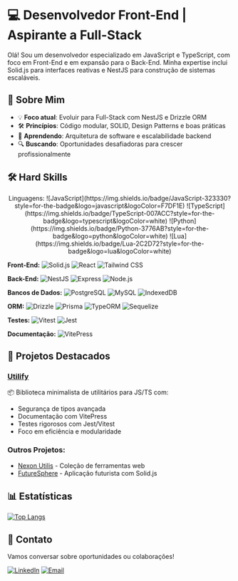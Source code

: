 # 💻 Desenvolvedor Front-End | Aspirante a Full-Stack

Olá! Sou um desenvolvedor especializado em JavaScript e TypeScript, com foco em Front-End e em expansão para o Back-End. Minha expertise inclui Solid.js para interfaces reativas e NestJS para construção de sistemas escaláveis.

## 🚀 Sobre Mim

- 💡 **Foco atual**: Evoluir para Full-Stack com NestJS e Drizzle ORM
- 🛠️ **Princípios**: Código modular, SOLID, Design Patterns e boas práticas
- 🌱 **Aprendendo**: Arquitetura de software e escalabilidade backend
- 🔍 **Buscando**: Oportunidades desafiadoras para crescer profissionalmente

## 🛠️ Hard Skills

<div align="center">  
Linguagens: ![JavaScript](https://img.shields.io/badge/JavaScript-323330?style=for-the-badge&logo=javascript&logoColor=F7DF1E) ![TypeScript](https://img.shields.io/badge/TypeScript-007ACC?style=for-the-badge&logo=typescript&logoColor=white) ![Python](https://img.shields.io/badge/Python-3776AB?style=for-the-badge&logo=python&logoColor=white) ![Lua](https://img.shields.io/badge/Lua-2C2D72?style=for-the-badge&logo=lua&logoColor=white)
</div>

**Front-End:** ![Solid.js](https://img.shields.io/badge/Solid%20JS-2C4F7C?style=for-the-badge&logo=solid&logoColor=white) ![React](https://img.shields.io/badge/React-20232A?style=for-the-badge&logo=react&logoColor=61DAFB) ![Tailwind CSS](https://img.shields.io/badge/Tailwind_CSS-38B2AC?style=for-the-badge&logo=tailwind-css&logoColor=white)

**Back-End:** ![NestJS](https://img.shields.io/badge/NestJS-E0234E?style=for-the-badge&logo=nestjs&logoColor=white) ![Express](https://img.shields.io/badge/Express%20js-000000?style=for-the-badge&logo=express&logoColor=white) ![Node.js](https://img.shields.io/badge/Node%20js-339933?style=for-the-badge&logo=nodedotjs&logoColor=white)

**Bancos de Dados:** ![PostgreSQL](https://img.shields.io/badge/PostgreSQL-316192?style=for-the-badge&logo=postgresql&logoColor=white) ![MySQL](https://img.shields.io/badge/MySQL-005C84?style=for-the-badge&logo=mysql&logoColor=white) ![IndexedDB](https://img.shields.io/badge/IndexedDB-ED8B00?style=for-the-badge&logo=html5&logoColor=white)

**ORM:** ![Drizzle](https://img.shields.io/badge/Drizzle-3982CE?style=for-the-badge&logo=prisma&logoColor=white) ![Prisma](https://img.shields.io/badge/Prisma-3982CE?style=for-the-badge&logo=prisma&logoColor=white) ![TypeORM](https://img.shields.io/badge/TypeORM-FE0902?style=for-the-badge&logo=typeorm&logoColor=white) ![Sequelize](https://img.shields.io/badge/Sequelize-52B0E7?style=for-the-badge&logo=sequelize&logoColor=white)

**Testes:** ![Vitest](https://img.shields.io/badge/Vitest-6E9F18?style=for-the-badge&logo=vitest&logoColor=white) ![Jest](https://img.shields.io/badge/Jest-C21325?style=for-the-badge&logo=jest&logoColor=white)

**Documentação:** ![VitePress](https://img.shields.io/badge/VitePress-646CFF?style=for-the-badge&logo=vite&logoColor=white)

## 🌟 Projetos Destacados

### [Utilify](https://github.com/pattuzzoj/utilify)
📦 Biblioteca minimalista de utilitários para JS/TS com:
- Segurança de tipos avançada
- Documentação com VitePress
- Testes rigorosos com Jest/Vitest
- Foco em eficiência e modularidade

### Outros Projetos:
- [Nexon Utilis](https://nexonutilis.vercel.app/) - Coleção de ferramentas web
- [FutureSphere](https://futuresphere.vercel.app/) - Aplicação futurista com Solid.js

## 📊 Estatísticas

[![Top Langs](https://github-readme-stats.vercel.app/api/top-langs/?username=pattuzzoj&layout=compact&langs_count=6&theme=dark)](https://github.com/anuraghazra/github-readme-stats)

## 📩 Contato

Vamos conversar sobre oportunidades ou colaborações!

[![LinkedIn](https://img.shields.io/badge/LinkedIn-0077B5?style=for-the-badge&logo=linkedin&logoColor=white)](https://www.linkedin.com/in/j%C3%BAlio-pattuzzo-9b4795332/)
[![Email](https://img.shields.io/badge/ProtonMail-8B89CC?style=for-the-badge&logo=protonmail&logoColor=white)](mailto:pattuzzo@pm.me)
